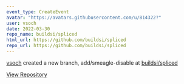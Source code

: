 ```yaml
---
event_type: CreateEvent
avatar: "https://avatars.githubusercontent.com/u/814322?"
user: vsoch
date: 2022-03-30
repo_name: buildsi/spliced
html_url: https://github.com/buildsi/spliced
repo_url: https://github.com/buildsi/spliced
---
```


<a href='https://github.com/vsoch' target='_blank'>vsoch</a> created a new branch, add/smeagle-disable at <a href='https://github.com/buildsi/spliced' target='_blank'>buildsi/spliced</a>

<a href='https://github.com/buildsi/spliced' target='_blank'>View Repository</a>